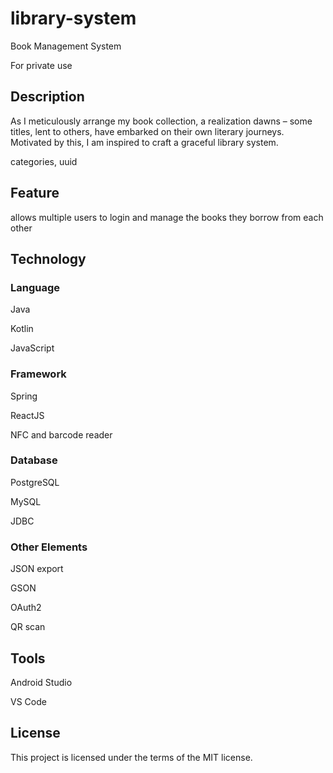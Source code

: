 # library-system
Book Management System

For private use

## Description

As I meticulously arrange my book collection, a realization dawns – some titles, lent to others, have embarked on their own literary journeys. Motivated by this, I am inspired to craft a graceful library system.

categories, uuid


## Feature

allows multiple users to login and manage the books they borrow from each other

## Technology

### Language

Java

Kotlin

JavaScript

### Framework

Spring

ReactJS

NFC and barcode reader

### Database

PostgreSQL

MySQL

JDBC

### Other Elements

JSON export

GSON

OAuth2

QR scan

## Tools

Android Studio

VS Code

## License

This project is licensed under the terms of the MIT license.
